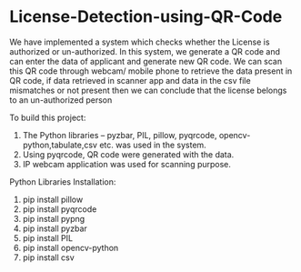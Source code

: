 # License-Detection-using-QR-Code
We have implemented a system which checks whether the License is authorized or un-authorized.
In this system, we generate a QR code and can enter the data of applicant and generate new QR code.
We can scan this QR code through webcam/ mobile phone to retrieve the data present in QR code, 
if data retrieved in scanner app and data in the csv file mismatches or not present then we can 
conclude that the license belongs to an un-authorized person

To build this project: 
1. The Python libraries – pyzbar, PIL, pillow, pyqrcode, opencv-python,tabulate,csv etc. was used in the system. 
2. Using pyqrcode, QR code were generated with the data. 
3. IP webcam application was used for scanning purpose.

Python Libraries Installation:
1. pip install pillow
2. pip install pyqrcode
3. pip install pypng
4. pip install pyzbar
5. pip install PIL
6. pip install opencv-python
7. pip install csv

